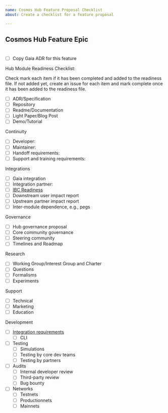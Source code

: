 ```yaml
---
name: Cosmos Hub Feature Proposal Checklist
about: Create a checklist for a feature proposal

---
```


## Cosmos Hub Feature Epic

# <Feature Name>

- [ ] Copy Gaia ADR for this feature

Hub Module Readiness Checklist:

Check mark each item if it has been completed and added to the readiness file. If not added yet, create an issue for each item and mark complete once it has been added to the readiness file.

- [ ]  ADR/Specification
- [ ]  Repository
- [ ]  Readme/Documentation
- [ ]  Light Paper/Blog Post
- [ ]  Demo/Tutorial

Continuity

- [ ] Developer:
- [ ] Maintainer:
- [ ] Handoff requirements:
- [ ] Support and training requirements:

Integrations

- [ ] Gaia integration
- [ ] Integration partner:
- [ ] [IBC Readiness](https://github.com/cosmos/stargate-launch/blob/master/ibc_readiness_matrix.md)
- [ ] Downstream user impact report
- [ ] Upstream partner impact report
- [ ] Inter-module dependence, e.g., pegs  

Governance

- [ ] Hub governance proposal
- [ ] Core community governance
- [ ] Steering community
- [ ] Timelines and Roadmap

Research

- [ ] Working Group/Interest Group and Charter
- [ ] Questions
- [ ] Formalisms
- [ ] Experiments

Support

- [ ] Technical
- [ ] Marketing
- [ ] Education

Development

- [ ] [Integration requirements](https://github.com/regen-network/regen-ledger/issues/253)
  - [ ] CLI
- [ ] Testing
  - [ ] Simulations
  - [ ] Testing by core dev teams
  - [ ] Testing by partners
- [ ] Audits
  - [ ] Internal developer review
  - [ ] Third-party review
  - [ ] Bug bounty
- [ ] Networks
  - [ ] Testnets
  - [ ] Productionnets
  - [ ] Mainnets
